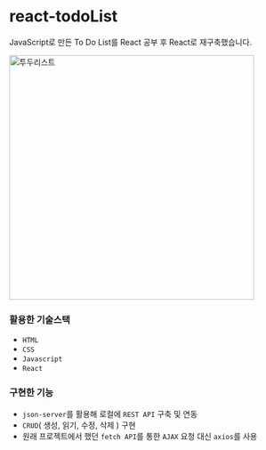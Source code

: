 # react-todoList  
JavaScript로 만든 To Do List를 React 공부 후 React로 재구축했습니다.  

<img width="440" alt="투두리스트" src="https://user-images.githubusercontent.com/79354149/196080430-6bf28360-3efb-4bd9-a569-0cca6053d609.png">


### 활용한 기술스택  
- `HTML`
- `CSS`
- `Javascript`
- `React`

### 구현한 기능  
- `json-server`를 활용해 로컬에 `REST API` 구축 및 연동
- `CRUD`( 생성, 읽기, 수정, 삭제 ) 구현
- 원래 프로젝트에서 했던  `fetch API`를 통한 `AJAX` 요청 대신 `axios`를 사용
